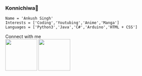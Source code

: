 ### Konnichiwa👋
    Name = 'Ankush Singh'
    Interests = ['Coding','Youtubing','Anime','Manga']
    Languages = ['Python3','Java','C#','Arduino','HTML + CSS']
Connect with me\
<a href="htttps://youtube.com/AnkushTechCreator"><img src="https://encrypted-tbn0.gstatic.com/images?q=tbn:ANd9GcRghjFohaTG2xNL1hcRFN3g6g0tbvWXqRDcciXKkxNSiVwr2rrTKN3zPD4X&s=10" width="100"/></a>
<a href="htttps://youtube.com/AnkushTechCreator"><img src="https://encrypted-tbn0.gstatic.com/images?q=tbn:ANd9GcRghjFohaTG2xNL1hcRFN3g6g0tbvWXqRDcciXKkxNSiVwr2rrTKN3zPD4X&s=10" width="100"/></a>
